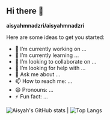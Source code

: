 ## Hi there 👋

**aisyahmnadzri/aisyahmnadzri** 

Here are some ideas to get you started:

- 🔭 I’m currently working on ...
- 🌱 I’m currently learning ...
- 👯 I’m looking to collaborate on ...
- 🤔 I’m looking for help with ...
- 💬 Ask me about ...
- 📫 How to reach me: ...
- 😄 Pronouns: ...
- ⚡ Fun fact: ...

![Aisyah's GitHub stats](https://github-readme-stats.vercel.app/api?username=aisyahmnadzri&show_icons=true&theme=radical) | ![Top Langs](https://github-readme-stats.vercel.app/api/top-langs/?username=aisyahmnadzri&layout=compact)
